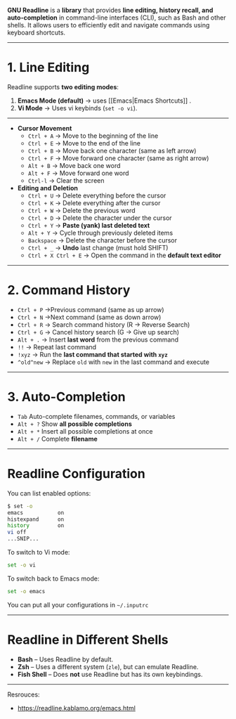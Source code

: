 **GNU Readline** is a **library** that provides **line editing, history recall, and auto-completion** in command-line interfaces (CLI), such as Bash and other shells. It allows users to efficiently edit and navigate commands using keyboard shortcuts.

---
# **1. Line Editing**
Readline supports **two editing modes**:
1. **Emacs Mode (default)** →  uses [[Emacs|Emacs Shortcuts]] .
2. **Vi Mode** → Uses vi keybinds (`set -o vi`).
---
- **Cursor Movement**
    - `Ctrl + A` → Move to the beginning of the line
    - `Ctrl + E` → Move to the end of the line
    - `Ctrl + B` → Move back one character (same as left arrow)
    - `Ctrl + F` → Move forward one character (same as right arrow)
    - `Alt + B` → Move back one word
    - `Alt + F` → Move forward one word
	- `Ctrl-l` → Clear the screen
- **Editing and Deletion**
    - `Ctrl + U` → Delete everything before the cursor
    - `Ctrl + K` → Delete everything after the cursor
    - `Ctrl + W` → Delete the previous word
    - `Ctrl + D` → Delete the character under the cursor
	- `Ctrl + Y` → **Paste (yank) last deleted text**
	- `Alt + Y` → Cycle through previously deleted items
    - `Backspace` → Delete the character before the cursor
	- `Ctrl + _` → **Undo** last change (must hold SHIFT)
	- `Ctrl + X Ctrl + E` → Open the command in the **default text editor**

---
# **2. Command History**
- `Ctrl + P` →Previous command (same as up arrow)
- `Ctrl + N` →Next command (same as down arrow)
- `Ctrl + R` → Search command history (R -> Reverse Search)
- `Ctrl + G` → Cancel history search  (G -> Give up search)
- `Alt + .` → Insert **last word** from the previous command
- `!!` → Repeat last command
- `!xyz` → Run the **last command that started with `xyz`**
- `^old^new` → Replace `old` with `new` in the last command and execute
---
# **3. Auto-Completion**
- `Tab` Auto-complete filenames, commands, or variables
- `Alt + ?` Show **all possible completions**
- `Alt + *` Insert all possible completions at once
- `Alt + /` Complete **filename**
---
# **Readline Configuration**
You can list enabled options:
```bash
$ set -o
emacs          	on
histexpand     	on
history        	on
vi off
...SNIP...
```
To switch to Vi mode:
```sh
set -o vi
```
To switch back to Emacs mode:
```sh
set -o emacs
```
You can put all your configurations in `~/.inputrc`

---
# **Readline in Different Shells**
- **Bash** – Uses Readline by default.
- **Zsh** – Uses a different system (`zle`), but can emulate Readline.
- **Fish Shell** – Does **not** use Readline but has its own keybindings.

---
Resrouces: 
- https://readline.kablamo.org/emacs.html